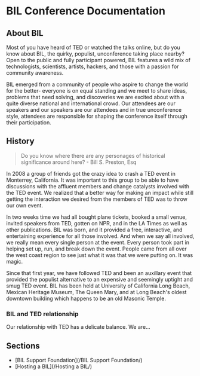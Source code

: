 # BIL Conference Documentation

## About BIL

Most of you have heard of TED or watched the talks online, but do you know about BIL, the quirky, populist, unconference taking place nearby? Open to the public and fully participant powered, BIL features a wild mix of technologists, scientists, artists, hackers, and those with a passion for community awareness.

BIL emerged from a community of people who aspire to change the world for the better- everyone is on equal standing and we meet to share ideas, problems that need solving, and discoveries we are excited about with a quite diverse national and international crowd. Our attendees are our speakers and our speakers are our attendees and in true unconference style, attendees are responsible for shaping the conference itself through their participation.

## History

>Do you know where there are any personages of historical significance around here? - Bill S. Preston, Esq

In 2008 a group of friends got the crazy idea to crash a TED event in Monterrey, California.  It was important to this group to be able to have discussions with the affluent members and change catalysts involved with the TED event.  We realized that a better way for making an impact while still getting the interaction we desired from the members of TED was to throw our own event. 

In two weeks time we had all bought plane tickets, booked a small venue, invited speakers from TED, gotten on NPR, and in the LA Times as well as other publications.  BIL was born, and it provided a free, interactive, and entertaining experience for all those involved.  And when we say all involved, we really mean every single person at the event.  Every person took part in helping set up, run, and break down the event.  People came from all over the west coast region to see just what it was that we were putting on.  It was magic.

Since that first year, we have followed TED and been an auxillary event that provided the populist alternative to an expensive and seemingly uptight and smug TED event.  BIL has been held at University of California Long Beach, Mexican Heritage Museum, The Queen Mary, and at Long Beach's oldest downtown building which happens to be an old Masonic Temple.  

### BIL and TED relationship

Our relationship with TED has a delicate balance.  We are...

## Sections

* [BIL Support Foundation](/BIL Support Foundation/)
* [Hosting a BIL](/Hosting a BIL/)
